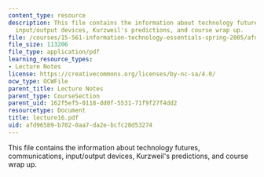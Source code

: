 ```yaml
---
content_type: resource
description: This file contains the information about technology futures, communications,
  input/output devices, Kurzweil's predictions, and course wrap up.
file: /courses/15-561-information-technology-essentials-spring-2005/afd96589b7020aa7da2ebcfc28d53274_lecture16.pdf
file_size: 113206
file_type: application/pdf
learning_resource_types:
- Lecture Notes
license: https://creativecommons.org/licenses/by-nc-sa/4.0/
ocw_type: OCWFile
parent_title: Lecture Notes
parent_type: CourseSection
parent_uid: 162f5ef5-0118-dd0f-5531-71f9f27f4dd2
resourcetype: Document
title: lecture16.pdf
uid: afd96589-b702-0aa7-da2e-bcfc28d53274
---
```

This file contains the information about technology futures, communications, input/output devices, Kurzweil's predictions, and course wrap up.